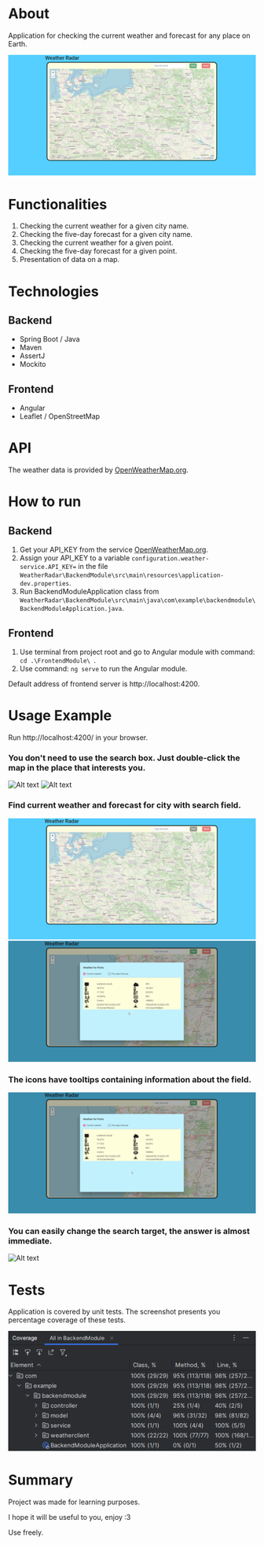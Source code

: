 # About

Application for checking the current weather and forecast for any place on Earth.

![ Alt text](readme-elements/main-view.PNG)

# Functionalities

1. Checking the current weather for a given city name.
2. Checking the five-day forecast for a given city name.
3. Checking the current weather for a given point.
4. Checking the five-day forecast for a given point.
5. Presentation of data on a map.

# Technologies

## Backend

- Spring Boot / Java
- Maven
- AssertJ
- Mockito

## Frontend

- Angular
- Leaflet / OpenStreetMap

# API

The weather data is provided by [OpenWeatherMap.org](https://openweathermap.org/).

# How to run

## Backend

1. Get your API_KEY from the service [OpenWeatherMap.org](https://openweathermap.org/).
2. Assign your API_KEY to a variable ```configuration.weather-service.API_KEY=``` in the
   file ```WeatherRadar\BackendModule\src\main\resources\application-dev.properties```.
3. Run BackendModuleApplication class
   from ```WeatherRadar\BackendModule\src\main\java\com\example\backendmodule\BackendModuleApplication.java```.

## Frontend

1. Use terminal from project root and go to Angular module with command: ```cd .\FrontendModule\ ```.
2. Use command: ```ng serve``` to run the Angular module.

Default address of frontend server is  http://localhost:4200.

# Usage Example

Run http://localhost:4200/ in your browser.

### You don't need to use the search box. Just double-click the map in the place that interests you.

![ Alt text](readme-elements/few-weather-response-by-clicking.gif)
![ Alt text](readme-elements/few-forecast-response-by-clicking.gif)

### Find current weather and forecast for city with search field.

![ Alt text](readme-elements/find-weather-for-city.gif)
![ Alt text](readme-elements/forecast-main-view.gif)

### The icons have tooltips containing information about the field.

![ Alt text](readme-elements/main-view-description.gif)

### You can easily change the search target, the answer is almost immediate.

![ Alt text](readme-elements/few-weather-response-by-name.gif)

# Tests

Application is covered by unit tests.
The screenshot presents you percentage coverage of these tests.

![ Alt text](readme-elements/tests.png)

# Summary

Project was made for learning purposes.

I hope it will be useful to you, enjoy :3

Use freely.

